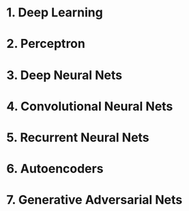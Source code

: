 # 1. Deep Learning

# 2. Perceptron

# 3. Deep Neural Nets

# 4. Convolutional Neural Nets

# 5. Recurrent Neural Nets

# 6. Autoencoders

# 7. Generative Adversarial Nets

